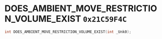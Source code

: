 # DOES_AMBIENT_MOVE_RESTRICTION_VOLUME_EXIST `0x21C59F4C`

```cpp
int DOES_AMBIENT_MOVE_RESTRICTION_VOLUME_EXIST(int _Unk0);
```